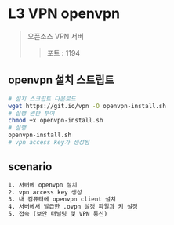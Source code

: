 # L3 VPN openvpn

> 오픈소스 VPN 서버
>
> > 포트 : 1194

## openvpn 설치 스트립트

```sh
# 설치 스크립트 다운로드
wget https://git.io/vpn -O openvpn-install.sh
# 실행 권한 부여
chmod +x openvpn-install.sh
# 실행
openvpn-install.sh
# vpn access key가 생성됨
```

## scenario

```txt
1. 서버에 openvpn 설치
2. vpn access key 생성
3. 내 컴퓨터에 openvpn client 설치
4. 서버에서 발급한 .ovpn 설정 파일과 키 설정
5. 접속 (보안 터널링 및 VPN 통신)
```
